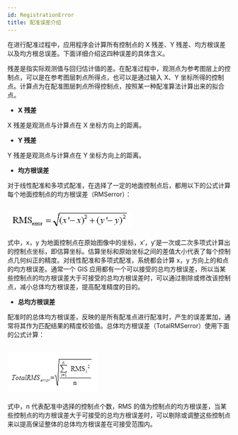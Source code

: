 ```yaml
---
id: RegistrationError
title: 配准误差介绍
---
```

在进行配准过程中，应用程序会计算所有控制点的 X 残差、Y 残差、均方根误差以及均方根总误差。下面详细介绍这四种误差的具体含义。

残差是指实际观测值与回归估计值的差。在配准过程中，观测点为参考图层上的控制点，可以是在参考图层刺点所得点，也可以是通过输入 X、Y
坐标所得的控制点。计算点为在配准图层刺点所得控制点，按照某一种配准算法计算出来的拟合点。

  * **X 残差**

X 残差是观测点与计算点在 X 坐标方向上的距离。

  * **Y 残差**

Y 残差是观测点与计算点在 Y 坐标方向上的距离。

  * **均方根误差**

对于线性配准和多项式配准，在选择了一定的地面控制点后，都用以下的公式计算每个地面控制点的均方根误差（RMSerror）：

![](img/RMSerror.png)  
---  
  
式中，x，y
为地面控制点在原始图像中的坐标，x′，y′是一次或二次多项式计算出的控制点坐标，即估算坐标。估算坐标和原始坐标之间的差值大小代表了每个控制点几何纠正的精度。对线性配准和多项式配准，系统都会计算
x，y 方向上的和点的均方根误差。通常一个 GIS
应用都有一个可以接受的总均方根误差，所以当某些控制点的均方根误差大于可接受的总均方根误差时，可以通过剔除或修改该控制点，减小总体均方根误差，提高配准精度的目的。

  * **总均方根误差**

配准时的总体均方根误差，反映的是所有配准点进行配准时，产生的误差累加，通常将其作为匹配结果的精度校验值。总体均方根误差（TotalRMSerror）使用下面的公式计算：

![](img/TotalRMS.png)  
---  
  
式中，n 代表配准中选择的控制点个数，RMS
的值为控制点的均方根误差，当某些控制点的均方根误差大于可接受的总均方根误差时，可以剔除或调整这些控制点来以提高保证整体的总体均方根误差在可接受范围内。

